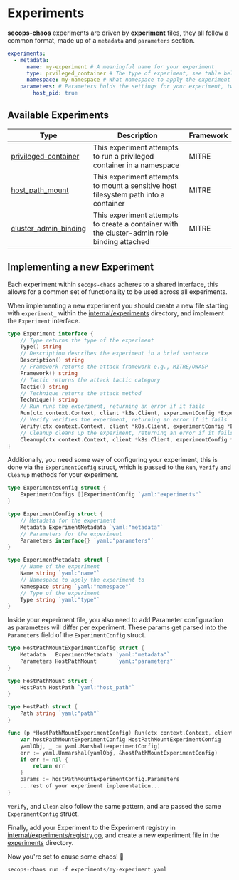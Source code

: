 # Experiments

**secops-chaos** experiments are driven by **experiment** files, they all follow a common format, made up of a `metadata` and `parameters` section.

``` yaml
experiments:
  - metadata:
      name: my-experiment # A meaningful name for your experiment
      type: prvileged_container # The type of experiment, see table below for a list of valid types
      namespace: my-namespace # What namespace to apply the experiment to
    parameters: # Parameters holds the settings for your experiment, tweak them to suit your needs.
        host_pid: true 
```


## Available Experiments

| Type                                                  | Description                                                                                 | Framework |
|-------------------------------------------------------|---------------------------------------------------------------------------------------------|-----------|
| [privileged_container](run_privileged_container.yaml) | This experiment attempts to run a privileged container in a namespace                       | MITRE     |
| [host_path_mount](host_path_volume.yaml)              | This experiment attempts to mount a sensitive host filesystem path into a container         | MITRE     |
| [cluster_admin_binding](cluster_admin_binding.yaml)   | This experiment attempts to create a container with the cluster-admin role binding attached | MITRE     |

## Implementing a new Experiment

Each experiment within `secops-chaos` adheres to a shared interface, this allows for a common set of functionality to be used across all experiments.

When implementing a new experiment you should create a new file starting with `experiment_` within the [internal/experiments](https://github.com/OperantAI/secops-chaos/blob/main/internal/experiments/) directory, and implement the `Experiment` interface.

```go
type Experiment interface {
	// Type returns the type of the experiment
	Type() string
	// Description describes the experiment in a brief sentence
	Description() string
	// Framework returns the attack framework e.g., MITRE/OWASP
	Framework() string
	// Tactic returns the attack tactic category
	Tactic() string
	// Technique returns the attack method
	Technique() string
	// Run runs the experiment, returning an error if it fails
	Run(ctx context.Context, client *k8s.Client, experimentConfig *ExperimentConfig) error
	// Verify verifies the experiment, returning an error if it fails
	Verify(ctx context.Context, client *k8s.Client, experimentConfig *ExperimentConfig) (*verifier.Outcome, error)
	// Cleanup cleans up the experiment, returning an error if it fails
	Cleanup(ctx context.Context, client *k8s.Client, experimentConfig *ExperimentConfig) error
}
```

Additionally, you need some way of configuring your experiment, this is done via the `ExperimentConfig` struct, which is passed to the `Run`, `Verify` and `Cleanup` methods for your experiment.

```go
type ExperimentsConfig struct {
	ExperimentConfigs []ExperimentConfig `yaml:"experiments"`
}

type ExperimentConfig struct {
    // Metadata for the experiment
	Metadata ExperimentMetadata `yaml:"metadata"`
	// Parameters for the experiment
	Parameters interface{} `yaml:"parameters"`
}

type ExperimentMetadata struct {
	// Name of the experiment
	Name string `yaml:"name"`
	// Namespace to apply the experiment to
	Namespace string `yaml:"namespace"`
	// Type of the experiment
	Type string `yaml:"type"`
}
```

Inside your experiment file, you also need to add Parameter configuration as parameters will differ per experiment. These params get parsed into the `Parameters` field of the `ExperimentConfig` struct.

``` go
type HostPathMountExperimentConfig struct {
	Metadata   ExperimentMetadata `yaml:"metadata"`
	Parameters HostPathMount      `yaml:"parameters"`
}

type HostPathMount struct {
	HostPath HostPath `yaml:"host_path"`
}

type HostPath struct {
	Path string `yaml:"path"`
}

func (p *HostPathMountExperimentConfig) Run(ctx context.Context, client *k8s.Client, experimentConfig *ExperimentConfig) error {
	var hostPathMountExperimentConfig HostPathMountExperimentConfig
	yamlObj, _ := yaml.Marshal(experimentConfig)
	err := yaml.Unmarshal(yamlObj, &hostPathMountExperimentConfig)
	if err != nil {
		return err
	}
	params := hostPathMountExperimentConfig.Parameters
    ...rest of your experiment implementation...
}
```

`Verify`, and `Clean` also follow the same pattern, and are passed the same `ExperimentConfig` struct.

Finally, add your Experiment to the Experiment registry in [internal/experiments/registry.go](https://github.com/operantai/secops-chaos/blob/main/internal/experiments/registry.go), and create a new experiment file in the [experiments](https://github.com/operantai/secops-chaos/blob/main/experiments) directory.

Now you're set to cause some chaos! 🎉

``` go
secops-chaos run -f experiments/my-experiment.yaml
```
